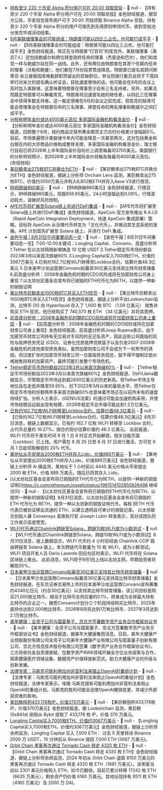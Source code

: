 - [持有至少 220 个币安 Alpha 积分用户可在 20:00 领取空投]() - 📰 null - 【持有至少 220 个币安 Alpha 积分用户可在 20:00 领取空投】金色财经报道，据官方公告，币安钱包宣布用户可于 20:00 开始领取 Binance Alpha 空投。持有至少 220 个币安 Alpha 积分的用户可按先到先得原则申领代币，直到空投池分发完毕或活动结束。
- [9月美联储理事会的可能组成：特朗普可能以四比三占优，也可能打成平手]() - 📰 null - 【9月美联储理事会的可能组成：特朗普可能以四比三占优，也可能打成平手】金色财经报道，除正在与特朗普“打官司”的库克外，美联储理事（满员7人）还包括鲍威尔和两位拜登政府任命的理事（杰斐逊和巴尔），他们和库克一样与鲍威尔站在同一战线。此外，还有两位由特朗普在其首个任期内任命的理事（沃勒和鲍曼），他们都在7月份投票赞成降息。特朗普已提名其顾问斯蒂芬·米兰接替因库格勒辞职而留出的空缺职位，参议院银行委员会将于下周四举行对米兰的提名确认听证会，获批速度够快的话，他可能会在9月的会议上及时加入美联储，这意味着特朗普在理事至少会有三名支持者。另外，如果法院裁定特朗普可以解雇库克，特朗普将迅速提名她的继任者，以四比三在理事会中获得多数支持者。这一裁定很难在9月的会议之前完成，但库克的缺席可能会使理事会在特朗普任命的三名理事、拜登任命的两名理事和鲍威尔之间打成平手。
- [分析称明年金价或达4000美元高位 多家国际金融机构看涨金价]() - 📰 null - 【分析称明年金价或达4000美元高位 多家国际金融机构看涨金价】金色财经报道，回顾整个8月，纽约商品交易所黄金期货主力合约价格累计涨幅超5%。目前，市场普遍预计美联储今年内可能会降息一次甚至两次，这对包括黄金和白银在内的大宗商品价格构成整体支撑，多家国际金融机构看涨金价，瑞士银行目前已将2026年上半年国际金价目标价上调至每盎司3700美元。美国银行的分析师则预计，到2026年上半年国际金价将触及每盎司4000美元高位。 (央视财经)
- [某巨鲸卖出275枚BTC并换仓为ETH]() - 📰 null - 【某巨鲸卖出275枚BTC并换仓为ETH】金色财经报道，据链上分析师 Onchain Lens 监测，某巨鲸卖出275枚BTC，价值约3050万美元并购入6,802枚ETH并存入Aave V3进行借贷。
- [BNB跌破860美元]() - 📰 null - 【BNB跌破860美元】金色财经报道，行情显示，BNB跌破860美元，现报859.85美元，24小时涨幅达到0.09%，行情波动较大，请做好风险控制。
- [APE代币将扩展至Solana链上并进行DeFi集成](https://x.com/apecoin/status/1961823013055131830) - 📰 null - 【APE代币将扩展至Solana链上并进行DeFi集成】金色财经报道，ApeCoin 官方宣布推出 R.A.I.D（Rapid ApeCoin Integration Deployment，快速 ApeCoin 集成部署）策略，目标将 ApeCoin 从治理代币转变为「文化代币」，并推动其生态系统的发展。APE 计划首先扩展至 Solana 链上，并进行 DeFi 集成。
- [金色午报 | 8月31日午间重要动态一览]() - 📰 null - 【金色午报 | 8月31日午间重要动态一览】7:00-12:00关键词：Longling Capital、Convano、高盛分析师 
1.Tether 在以太坊网络新增铸造 10 亿枚 USDT 
2.Tether稳定币市场份额自2023年3月以来首次跌破60% 
3.Longling Capital买入7000枚ETH，价值约3067万美元 
4.已有约162.7亿枚WLFI转移至Lockbox合约，估算价值48.3亿美元 
5.日本美甲沙龙运营商Convano拟募资30亿美元支持其比特币财库储备 
6.前高盛分析师：2008年金融危机时期的CDO风险或将在加密财库公司身上重现 
7.以太坊社区基金会宣布将已销毁的ETH代币化为BETH，以提供一种新的销毁证明
- [某比特币巨鲸卖出1000枚BTC并买入ETH现货](https://x.com/lookonchain/status/1961996001381842945) - 📰 null - 【某比特币巨鲸卖出1000枚BTC并买入ETH现货】金色财经报道，据链上分析平台Lookonchain监测，比特币 OG 向 Hyperliquid 存入了 1,000 枚 BTC （1.09 亿美元） 抛售并购买 ETH 现货。他已经购买了 740,570 枚 ETH （34 亿美元）并将其质押。
- [前高盛分析师：2008年金融危机时期的CDO风险或将在加密财库公司身上重现](https://cointelegraph.com/news/crypto-treasury-firms-cdo-risk-2008-financial-crisis) - 📰 null - 【前高盛分析师：2008年金融危机时期的CDO风险或将在加密财库公司身上重现】金色财经报道，前高盛分析师Josip Rupena表示，由于加密货币财库公司持有无交易对手风险的无记名资产，因此这些公司面临的风险与抵押债务凭证 (CDO)、证券化住房抵押贷款篮子以及引发2007-2008年金融危机的其他类型债务类似，虽然加密财库公司不会成为下一轮熊市的诱因，但过度扩张的加密货币财库公司一旦面临债务偿还，就不得不强制压低价格抛售持有的加密资产，最终可能引发整个市场危机。
- [Tether稳定币市场份额自2023年3月以来首次跌破60%](https://cryptoslate.com/insights/tethers-market-share-dips-below-60-for-first-time-since-2023/) - 📰 null - 【Tether稳定币市场份额自2023年3月以来首次跌破60%】金色财经报道，DeFiLlama数据显示，尽管稳定币市场达到超2830亿美元的历史新高，但Tether市场主导地位且在走低并降至59.55%，创下2023年3月以来的最低水平，而Tether在稳定币市场的份额两年多来首次跌破60%也意味着市场正在以前所未有的速度持续扩张。分析人士表示，《GENIUS法案》的通过可能会加速机构采用，并使市场规模远远超出现有规模，2028年稳定币总市值可能达到1.2万亿美元。
- [已有约162.7亿枚WLFI转移至Lockbox合约，估算价值48.3亿美元](https://etherscan.io/token/0xda5e1988097297dcdc1f90d4dfe7909e847cbef6?a=0x74B4f6A2E579D730aAcb9dD23cfbbAEb95029583) - 📰 null - 【已有约162.7亿枚WLFI转移至Lockbox合约，估算价值48.3亿美元】8月31日消息，据链上数据显示，已有约 162.7 亿枚 WLFI 转移至 Lockbox 合约，占代币总量的 16.27%，按合约现价估算价值约 48.3 亿美元。 
此前报道，WLFI 代币将于美东时间 9 月 1 日 8 时正式开始解锁，相关功能页面（Lockbox）已上线。用户需在 8 月 25 日至 8 月 31 日进行激活，方可在 9 月 1 日起领取解锁的 20% 代币。
- [某地址从币安提出2000枚ETH并存入Lido，价值889万美元](https://x.com/ai_9684xtpa/status/1961968411254345773) - 📰 null - 【某地址从币安提出2000枚ETH并存入Lido，价值889万美元】金色财经报道，据链上分析师 Ai 姨监测，某地址于 1 小时前以 4445 美元价格从币安提出 2000 枚 ETH，价值 889 万美元，随后已将其存入 Lido。
- [以太坊社区基金会宣布将已销毁的ETH代币化为BETH，以提供一种新的销毁证明](https://x.com/ethereumJoseph/status/1961514102850826498  继续访问) - 📰 null - 【以太坊社区基金会宣布将已销毁的ETH代币化为BETH，以提供一种新的销毁证明】8月31日消息，以太坊社区基金会宣布将已销毁的 ETH 代币化为 BETH，提供一种以太坊新的销毁证明代币。每枚 BETH 代币代表已被验证移出流通的 ETH，以建立透明且可审计的销毁记录。 
以太坊联合创始人兼 Consensys 首席执行官 Joseph Lubin 转发表示，其对该团队的工作表示高度赞赏。
- [WLFI代币通过Chainlink跨链至Solana，跨链10枚WLFI或为小额测试](https://etherscan.io/tx/0x0dfa6204017038b76fd04a5a70c184efeb7257f4ca0c5ea7d229903460da404a) - 📰 null - 【WLFI代币通过Chainlink跨链至Solana，跨链10枚WLFI或为小额测试】8月31日消息，链上数据显示，WLFI 代币约 4 小时前经由 Chainlink CCIP 路由跨链至 Solana 链上，本次跨链代币数量为 10 枚 WLFI，或为小额测试。WLFI 项目开发人员 Dario Laverde 回应社区时表示，WLFI 代币将在 Solana 区块链上推出。 
此前消息，WLFI将于9月1日上线以太坊主网，早期投资者将解锁20%。
- [日本美甲沙龙运营商Convano拟募资30亿美元支持其比特币财库储备](https://finance.yahoo.com/news/japanese-nail-salon-announces-3-205920421.html) - 📰 null - 【日本美甲沙龙运营商Convano拟募资30亿美元支持其比特币财库储备】金色财经报道，在东京证券交易所上市的日本美甲沙龙运营商Convano宣布筹集约4340亿日元（约合30亿美元）以支持其比特币财库储备，该公司目标是购买21,000枚比特币，相当于比特币总供应量的0.1%，跻身成为全球最大持有比特币的企业之一。据悉Convano计划分三个阶段持续购买比特币，2025年底持仓达到2,000枚比特币、2026年8月将达到1万枚比特币、2027年3月达到2.1万枚比特币。
- [美年健康：全资子公司与国富量子、京北方签署数字资产业务合作框架协议书]() - 📰 null - 【美年健康：全资子公司与国富量子、京北方签署数字资产业务合作框架协议书】金色财经报道，据美年大健康集团消息，日前，美年大健康产业控股股份有限公司全资子公司美年大健康产业有限公司与国富量子创新有限公司、京北方信息技术股份有限公司签署《数字资产业务合作框架协议书》，三方将依托各自资源禀赋，在数字资产RWA领域开展全方位业务探索与合作，探索健康医疗领域设备、数据资产价值释放新范式，助力大健康产业的升级与创新发展。
- [法律专家：马斯克可能利用加州非营利法来阻止OpenAI的重组计划](https://x.com/theinformation/status/1961870326792343881) - 📰 null - 【法律专家：马斯克可能利用加州非营利法来阻止OpenAI的重组计划】金色财经报道，法律专家表示，埃隆·马斯克很有可能利用加州非营利法来阻止OpenAI的重组计划。马斯克的胜利可能会迫使OpenAI撤销变更，并减少外部投资者的影响。
- [某巨鲸囤积433,176枚IP，价值370万美元](https://x.com/lookonchain/status/1961955980583047337) - 📰 null - 【某巨鲸囤积433,176枚IP，价值370万美元】金色财经报道，据 Lookonchain 监测，某巨鲸 (0x8A1d) 刚刚从 Bybit 提取了 433,176 枚 IP，价值 370 万美元。
- [Longling Capital买入7000枚ETH，价值约3067万美元](https://x.com/EmberCN/status/1961955828006813770) - 📰 null - 【Longling Capital买入7000枚ETH，价值约3067万美元】金色财经报道，据链上分析师余烬监测，Longling Capital 买入 7,000 ETH： 过去 5 天里转进 Binance 2000 万 USDT，10 分钟前从 Binance 提回 7,000 ETH (3067 万美元)。
- [Orbit Chain 黑客再次通过 Tornado Cash 转走 4320 枚 ETH](https://x.com/EmberCN/status/1961953023657402750) - 📰 null - 【Orbit Chain 黑客再次通过 Tornado Cash 转走 4320 枚 ETH】金色财经报道，据链上分析师余烬监测，2024 年初从 Orbit Chain 盗取 8150 万美元的黑客再次通过 Tornado Cash 转走 4320 枚 ETH（1881 万美元）。该黑客当初以 2301 美元价格购入 ETH，如今已翻倍，目前已累计转移 17242 枚 ETH（6635 万美元），剩余资产仍价值 6160 万美元。其地址现持有 9511 枚 ETH（4160 万美元）及 2000 万 DAI。
